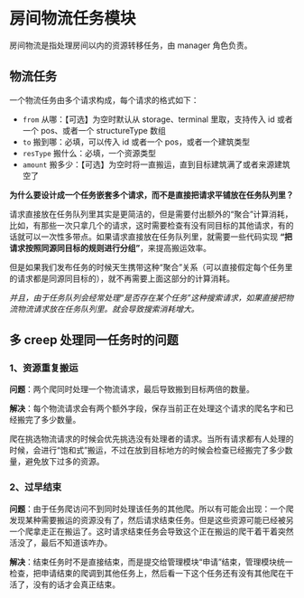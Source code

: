 # 房间物流任务模块

房间物流是指处理房间以内的资源转移任务，由 manager 角色负责。

## 物流任务

一个物流任务由多个请求构成，每个请求的格式如下：

- `from` 从哪：【可选】为空时默认从 storage、terminal 里取，支持传入 id 或者一个 pos、或者一个 structureType 数组
- `to` 搬到哪：必填，可以传入 id 或者一个 pos，或者一个建筑类型
- `resType` 搬什么：必填，一个资源类型
- `amount` 搬多少：【可选】为空时将一直搬运，直到目标建筑满了或者来源建筑空了

**为什么要设计成一个任务嵌套多个请求，而不是直接把请求平铺放在任务队列里？**

请求直接放在任务队列里其实是更简洁的，但是需要付出额外的“聚合”计算消耗，比如，有那些一次只拿几个的请求，这时需要检查有没有同目标的其他请求，有的话就可以一次性多带点。如果请求直接放在任务队列里，就需要一些代码实现 **“把请求按照同源同目标的规则进行分组”**，来提高搬运效率。

但是如果我们发布任务的时候天生携带这种“聚合”关系（可以直接假定每个任务里的请求都是同源同目标的），就不再需要上面这部分的计算消耗。

*并且，由于任务队列会经常处理“是否存在某个任务”这种搜索请求，如果直接把物流物流请求放在任务队列里。就会导致搜索消耗增大。*

## 多 creep 处理同一任务时的问题

### 1、资源重复搬运

**问题**：两个爬同时处理一个物流请求，最后导致搬到目标两倍的数量。

**解决**：每个物流请求会有两个额外字段，保存当前正在处理这个请求的爬名字和已经搬完了多少数量。

爬在挑选物流请求的时候会优先挑选没有处理者的请求。当所有请求都有人处理的时候，会进行“饱和式”搬运，不过在放到目标地方的时候会检查已经搬完了多少数量，避免放下过多的资源。

### 2、过早结束

**问题**：由于任务爬访问不到同时处理该任务的其他爬。所以有可能会出现：一个爬发现某种需要搬运的资源没有了，然后请求结束任务。但是这些资源可能已经被另一个爬拿走正在搬运了。这时请求结束任务会导致这个正在搬运的爬干着干着突然活没了，最后不知道该咋办。

**解决**：结束任务时不是直接结束，而是提交给管理模块“申请”结束，管理模块统一检查，把申请结束的爬调到其他任务上，然后看一下这个任务还有没有其他爬在干活了，没有的话才会真正结束。